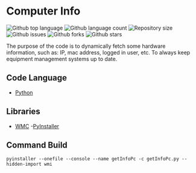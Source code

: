 
  # Computer Info 

<p>
  <img alt="Github top language" src="https://img.shields.io/github/languages/top/LucasCDutra/Computer-Info?color=56BEB8">
  <img alt="Github language count" src="https://img.shields.io/github/languages/count/LucasCDutra/Computer-Info?color=56BEB8">
  <img alt="Repository size" src="https://img.shields.io/github/repo-size/LucasCDutra/Computer-Info?color=56BEB8">
   <img alt="Github issues" src="https://img.shields.io/github/issues/LucasCDutra/Computer-Info?color=56BEB8">
   <img alt="Github forks" src="https://img.shields.io/github/forks/LucasCDutra/Computer-Info?color=56BEB8"> 
   <img alt="Github stars" src="https://img.shields.io/github/stars/LucasCDutra/Computer-Info?color=56BEB8">
</p>

The purpose of the code is to dynamically fetch some hardware information, such as: IP, mac address, logged in user, etc.
To always keep equipment management systems up to date.

 ## Code Language ##
 - [Python](https://www.python.org) 

  ## Libraries ##
 - [WMC](https://pypi.org/project/WMI/)
 -[PyInstaller](https://pyinstaller.org/en/stable/)

## Command Build ##
```
pyinstaller --onefile --console --name getInfoPc -c getInfoPc.py --hidden-import wmi
```

